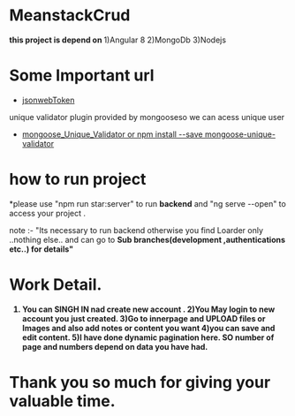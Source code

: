 # MeanstackCrud
<b>this project is depend on </b>
1)Angular 8
2)MongoDb
3)Nodejs


# Some Important url

* [jsonwebToken](https://www.npmjs.com/package/jsonwebtoken)

 unique validator plugin provided by mongooseso we can acess unique user
* [mongoose_Unique_Validator  or npm install --save mongoose-unique-validator](https://www.npmjs.com/package/mongoose-unique-validator)

# how to run project

*please use "npm run star:server" to run <b>backend</b>
and "ng serve --open"  to access your project .

note :- "Its necessary to run backend otherwise you find Loarder only ..nothing else.. and can go to <b>Sub branches(development ,authentications etc..) for details"

# Work Detail.

1) You can SINGH IN nad create new account .
2)You May login to new account you just created.
3)Go to innerpage and UPLOAD files or Images and also add notes or content you want
4)you can save and edit content.
5)I have done dynamic pagination here. SO number of page and numbers depend on data you have had.
# Thank you so much for giving your valuable time.
